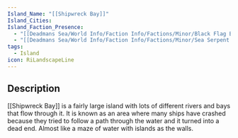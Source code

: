 ```yaml
---
Island_Name: "[[Shipwreck Bay]]"
Island_Cities: 
Island_Faction_Presence:
  - "[[Deadmans Sea/World Info/Faction Info/Factions/Minor/Black Flag Buccaneers]]"
  - "[[Deadmans Sea/World Info/Faction Info/Factions/Minor/Sea Serpent's Scourge]]"
tags:
  - Island
icon: RiLandscapeLine
---
```

## Description
[[Shipwreck Bay]] is a fairly large island with lots of different rivers and bays that flow through it. It is known as an area where many ships have crashed because they tried to follow a path through the water and it turned into a dead end. Almost like a maze of water with islands as the walls. 


